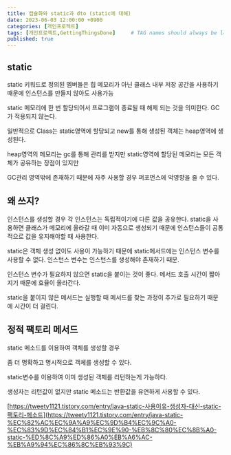 ```yaml
---
title: 캡슐화와 static과 dto (static에 대해)
date: 2023-06-03 12:00:00 +0900
categories: [개인프로젝트]
tags: [개인프로젝트,GettingThingsDone]     # TAG names should always be lowercase
published: true
---
```

## static

static 키워드로 정의된 멤버들은 힙 메모리가 아닌 클래스 내부 저장 공간을 사용하기 때문에
인스턴스를 만들지 않아도 사용가능 

static 메모리에 한 번 할당되어서 프로그램이 종료될 때 해제 되는 것을 의미한다. 
GC가 적용되지 않는다.

일반적으로 Class는 static영역에 할당되고 new를 통해 생성된 객체는 heap영역에 생성된다.

heap영역의 메모리는 gc를 통해 관리를 받지만 static영역에 할당된 메모리는 모든 객체가 공유하는 장점이 있지만

GC관리 영역밖에 존재하기 때문에 자주 사용할 경우 퍼포먼스에 악영향을 줄 수 있다.

 

## 왜 쓰지?

인스턴스를 생성할 경우 각 인스턴스는 독립적이기에 다른 값을 공유한다. static을 사용하면 클래스가 메모리에 올라갈 때 이미 자동으로 생성되기 때문에 인스턴스들이 공통적으로 값을 유지해야할 때 사용한다. 

static은 객체 생성 없이도 사용이 가능하기 때문에 static메서드에는 인스턴스 변수를 사용할 수 없다. 인스턴스 변수는 인스턴스를 생성해야 존재하기 때문. 

인스턴스 변수가 필요하지 않으면 static을 붙이는 것이 좋다. 메서드 호출 시간이 짧아지기 때문에 효율이 올라간다.

static을 붙이지 않은 메서드는 실행할 때 메서드를 찾는 과정이 추가로 필요하기 때문에 시간이 더 걸린다.

## 정적 팩토리 메서드

static 메소드를 이용하여 객체를 생성할 경우

좀 더 명확하고 명시적으로 객체를 생성할 수 있다.

static변수를 이용하여 이미 생성된 객체를 리턴하는게 가능하다.

생성자는 리턴값이 없지만 static 메소드는 반환값을 유연하게 사용할 수 있다.

[https://tweety1121.tistory.com/entry/java-static-사용이유-생성자-대신-static-팩토리-메소드](https://tweety1121.tistory.com/entry/java-static-%EC%82%AC%EC%9A%A9%EC%9D%B4%EC%9C%A0-%EC%83%9D%EC%84%B1%EC%9E%90-%EB%8C%80%EC%8B%A0-static-%ED%8C%A9%ED%86%A0%EB%A6%AC-%EB%A9%94%EC%86%8C%EB%93%9C)